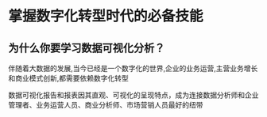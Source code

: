 # 掌握数字化转型时代的必备技能

## 为什么你要学习数据可视化分析？

伴随着大数据的发展,当今已经是一个数字化的世界,企业的业务运营,主营业务增长和商业模式创新,都需要依赖数字化转型

数据可视化报告和报表因其直观、可视化的呈现特点，成为连接数据分析师和企业管理者、业务运营人员、商业分析师、市场营销人员最好的纽带

